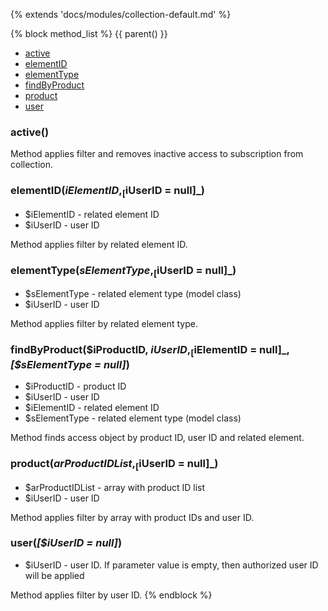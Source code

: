 {% extends 'docs/modules/collection-default.md' %}

{% block method_list %}
{{ parent() }}

* [active](#active)
* [elementID](#elementidielementid-iuserid-null)
* [elementType](#elementtypeselementtype-iuserid-null)
* [findByProduct](#findbyproductiproductid-iuserid-ielementid-null-selementtype-null)
* [product](#productarproductidlist-iuserid-null)
* [user](#useriuserid-null)

### active()

Method applies filter and removes inactive access to subscription from collection.

### elementID($iElementID, _[$iUserID = null]_)
  * $iElementID - related element ID
  * $iUserID - user ID

Method applies filter by related element ID.

### elementType($sElementType, _[$iUserID = null]_)
  * $sElementType - related element type (model class)
  * $iUserID - user ID

Method applies filter by related element type.

### findByProduct($iProductID, $iUserID, _[$iElementID = null]_, _[$sElementType = null]_)
  * $iProductID - product ID
  * $iUserID - user ID
  * $iElementID - related element ID
  * $sElementType - related element type (model class)

Method finds access object by product ID, user ID and related element.

### product($arProductIDList, _[$iUserID = null]_)
  * $arProductIDList - array with product ID list
  * $iUserID - user ID

Method applies filter by array with product IDs and user ID.

### user(_[$iUserID = null]_)
  * $iUserID - user ID. If parameter value is empty, then authorized user ID will be applied

Method applies filter by user ID.
{% endblock %}
